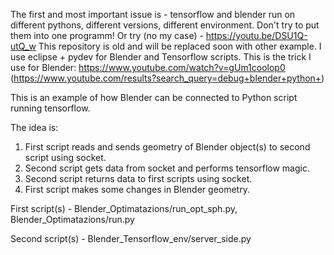 The first and most important issue is - tensorflow and blender run on different pythons, different versions, different environment. Don't try to put them into one programm! Or try (no my case) - https://youtu.be/DSU1Q-utQ_w
This repository is old and will be replaced soon with other example.
I use eclipse + pydev for Blender and Tensorflow scripts. 
This is the trick I use for Blender: https://www.youtube.com/watch?v=gUm1coolop0 (https://www.youtube.com/results?search_query=debug+blender+python+)



This is an example of how Blender can be connected to Python script running tensorflow.

The idea is:
1) First script reads and sends geometry of Blender object(s)  to second script using socket.
2) Second script gets data from socket and performs tensorflow magic.
3) Second script returns data to first scripts using socket.
4) First script makes some changes in Blender geometry.

First script(s) - Blender_Optimatazions/run_opt_sph.py, Blender_Optimatazions/run.py

Second script(s) - Blender_Tensorflow_env/server_side.py
